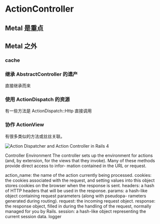 # ActionController

## Metal 是重点

## Metal 之外


### cache


### 继承 AbstractController 的遗产

直接继承而来

### 使用 ActionDispatch 的资源

有一些方法是 ActionDispatch::Http 直接调用

### 协作 ActionView

有很多类似的方法或丝丝关联。

![Action Dispatcher and Action Controller in Rails 4](http://dylanninin.com/assets/images/2013/rails/rails_mvc_c.png)

Controller Environment
The controller sets up the environment for actions (and, by extension, for the views that they invoke). Many of these methods provide direct access to infor- mation contained in the URL or request.

action_name: the name of the action currently being processed.
cookies: the cookies associated with the request, and setting values into this object stores cookies on the browser when the response is sent.
headers: a hash of HTTP headers that will be used in the response.
params: a hash-like object containing request parameters (along with pseudopa- rameters generated during routing).
request: the incoming request object.
response: the response object, filled in during the handling of the request, normally managed for you by Rails.
session: a hash-like object representing the current session data.
logger
